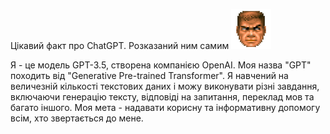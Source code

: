 Цікавий факт про ChatGPT. Розказаний ним самим ![Alt text](image.png)

Я - це модель GPT-3.5, створена компанією OpenAI. Моя назва "GPT" походить від "Generative Pre-trained Transformer". Я навчений на величезній кількості текстових даних і можу виконувати різні завдання, включаючи генерацію тексту, відповіді на запитання, переклад мов та багато іншого. Моя мета - надавати корисну та інформативну допомогу всім, хто звертається до мене.